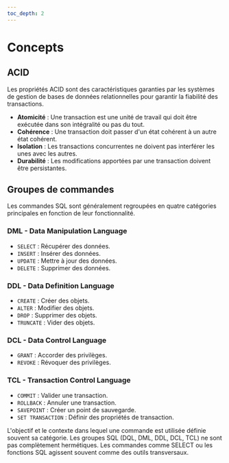 ```yaml
---
toc_depth: 2
---
```


# Concepts

## ACID

Les propriétés ACID sont des caractéristiques garanties par les systèmes de gestion de bases de données relationnelles pour garantir la fiabilité des transactions.

- **Atomicité** : Une transaction est une unité de travail qui doit être exécutée dans son intégralité ou pas du tout.
- **Cohérence** : Une transaction doit passer d'un état cohérent à un autre état cohérent.
- **Isolation** : Les transactions concurrentes ne doivent pas interférer les unes avec les autres.
- **Durabilité** : Les modifications apportées par une transaction doivent être persistantes.

## Groupes de commandes

Les commandes SQL sont généralement regroupées en quatre catégories principales en fonction de leur fonctionnalité.

### DML - Data Manipulation Language

- `SELECT` : Récupérer des données.
- `INSERT` : Insérer des données.
- `UPDATE` : Mettre à jour des données.
- `DELETE` : Supprimer des données.

### DDL - Data Definition Language

- `CREATE` : Créer des objets.
- `ALTER` : Modifier des objets.
- `DROP` : Supprimer des objets.
- `TRUNCATE` : Vider des objets.

### DCL - Data Control Language

- `GRANT` : Accorder des privilèges.
- `REVOKE` : Révoquer des privilèges.

### TCL - Transaction Control Language

- `COMMIT` : Valider une transaction.
- `ROLLBACK` : Annuler une transaction.
- `SAVEPOINT` : Créer un point de sauvegarde.
- `SET TRANSACTION` : Définir des propriétés de transaction.

L'objectif et le contexte dans lequel une commande est utilisée définie souvent sa catégorie.
Les groupes SQL (DQL, DML, DDL, DCL, TCL) ne sont pas complètement hermétiques. Les commandes comme SELECT ou les fonctions SQL agissent souvent comme des outils transversaux.
